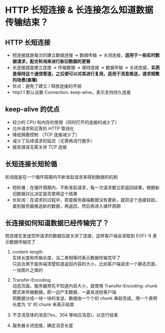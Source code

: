 # HTTP 长短连接 & 长连接怎么知道数据传输结束？  

## HTTP 长短连接  
- 短连接就是每次的建立数据连接 -> 数据传输 -> 关闭连接，**适用于一些实时数据请求，配合轮询来进行新旧数据的更替**  
- 长连接就是建立连接 -> 传输数据 -> 保持连接 -> 数据传输 -> 关闭连接，**实质是保持这个通信管道，之后便可以对其进行复用，适用于消息推送，请求频繁的场景(直播)**  
- 优点：避免了建立 / 释放连接的开销  
- http1.1 默认设置 Connection: keep-alive，表示支持持久连接  

## keep-alive 的优点  
- 较少的 CPU 和内存的使用（同时打开的连接的减少了）  
- 允许请求和应答的 HTTP 管线化  
- 降低拥塞控制 （TCP 连接减少了）  
- 减少了后续请求的延迟（无需再进行握手）  
- 报告错误无需关闭 TCP 连接  

## 长短连接长短轮循  
轮询就是在一个循环周期内不断发起请求来得到数据的机制  
- 短轮循：在循环周期内，不断发起请求，每一次请求都立即返回结果，根据新旧数据对比决定是否使用这个结果  
- 长轮询：在请求的过程中，若是服务器端数据没有更新，就将这个连接挂起，直到服务器推送新的数据，再返回，然后再进入循环周期  

## 长连接如何知道数据已经传输完了？  
短连接在发送完所请求的数据后就关闭了连接，这样客户端会读取到 EOF(-1) 表示数据传输完了  
1. content-length  
  实体长度和传输长度，当二者相等时表示数据传输完毕了  
  只适合用于服务端清楚知道返回内容的大小，比如客户端请求一个静态页面、一张图片之类的  

2. Transfer-Encoding  
  动态页面，服务器预先不知道内容大小，就使用 Transfer-Encoding: chunk 模式来传输数据。即一边产生数据，一遍发送给客户端  
  把数据分成一块一块的发送，数据由一个个的 chunk 串联而成，用一个表明长度为 '0' 的 chunk 来表示结束  

3. 不含消息体的消息(1xx、304 等响应消息)，以空行结束  

4. 服务器关闭连接，确定消息长度  